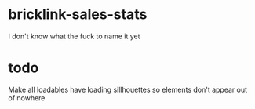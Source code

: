 # bricklink-sales-stats

I don't know what the fuck to name it yet

# todo

Make all loadables have loading sillhouettes so elements don't appear out of nowhere